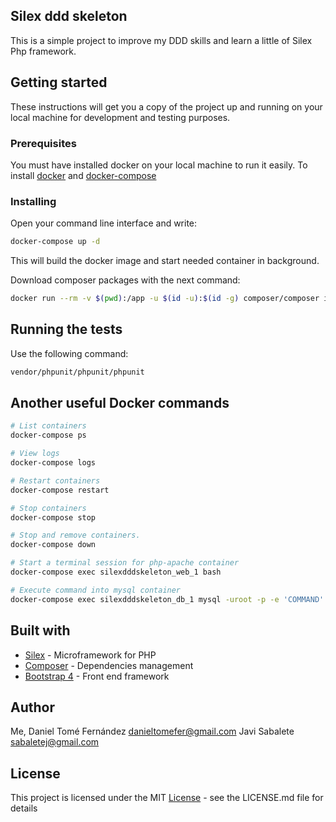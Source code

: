## Silex ddd skeleton

This is a simple project to improve my DDD skills and learn a little of Silex Php framework.

## Getting started
These instructions will get you a copy of the project up and running on your local machine for development and testing purposes.

### Prerequisites
You must have installed docker on your local machine to run it easily. 
To install [docker](https://docs.docker.com/engine/installation/) and [docker-compose](https://docs.docker.com/compose/install/)

### Installing
Open your command line interface and write:

```bash
docker-compose up -d
```

This will build the docker image and start needed container in background.

Download composer packages with the next command:

```bash
docker run --rm -v $(pwd):/app -u $(id -u):$(id -g) composer/composer install
```

## Running the tests

Use the following command:

```bash
vendor/phpunit/phpunit/phpunit
```

## Another useful Docker commands

```bash
# List containers
docker-compose ps

# View logs
docker-compose logs

# Restart containers
docker-compose restart

# Stop containers
docker-compose stop

# Stop and remove containers.
docker-compose down

# Start a terminal session for php-apache container
docker-compose exec silexdddskeleton_web_1 bash

# Execute command into mysql container
docker-compose exec silexdddskeleton_db_1 mysql -uroot -p -e 'COMMAND'
```

## Built with
* [Silex](http://silex.sensiolabs.org/) - Microframework for PHP
* [Composer](https://getcomposer.org/) - Dependencies management
* [Bootstrap 4](https://v4-alpha.getbootstrap.com/) - Front end framework

## Author
Me, Daniel Tomé Fernández <danieltomefer@gmail.com>
Javi Sabalete <sabaletej@gmail.com>

## License
This project is licensed under the MIT [License](LICENSE.md) - see the LICENSE.md file for details